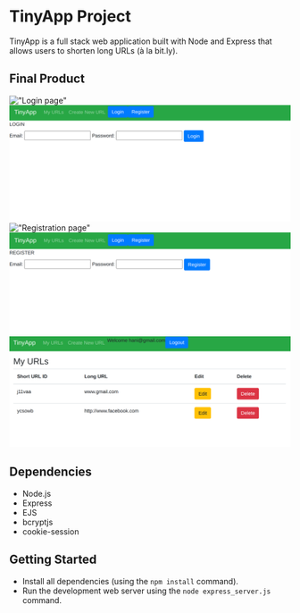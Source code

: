 # TinyApp Project

TinyApp is a full stack web application built with Node and Express that allows users to shorten long URLs (à la bit.ly).

## Final Product

!["Login page"](#)![](https://github.com/hanisiddiqui/tinyapp/blob/master/docs/login.png)
!["Registration page"](#)![](https://github.com/hanisiddiqui/tinyapp/blob/master/docs/register.png)
!["My URLs Page"](https://github.com/hanisiddiqui/tinyapp/blob/master/docs/myurls.png)

## Dependencies

- Node.js
- Express
- EJS
- bcryptjs
- cookie-session

## Getting Started

- Install all dependencies (using the `npm install` command).
- Run the development web server using the `node express_server.js` command.